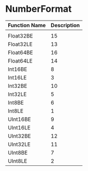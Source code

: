 # NumberFormat

|Function Name| Description|
|:---|:---|
| ||
|Float32BE |15|
|Float32LE |13|
|Float64BE |16|
|Float64LE |14|
|Int16BE |8|
|Int16LE |3|
|Int32BE |10|
|Int32LE |5|
|Int8BE |6|
|Int8LE |1|
|UInt16BE |9|
|UInt16LE |4|
|UInt32BE |12|
|UInt32LE |11|
|UInt8BE |7|
|UInt8LE |2|
